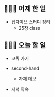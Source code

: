 ## 👩🏻‍💻 어제 한 일

- 딥다이브 스터디 정리
  - 25장 class

## 👩🏻‍💻 오늘 할 일

- 코쿼 가기
- second-hand

  - 자체 데모

- 저녁 약속
